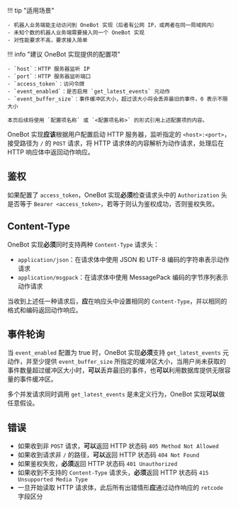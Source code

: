 !!! tip "适用场景"

    - 机器人业务端能主动访问到 OneBot 实现（后者有公网 IP，或两者在同一局域网内）
    - 未知个数的机器人业务端需要接入同一个 OneBot 实现
    - 对性能要求不高，要求接入简单

!!! info "建议 OneBot 实现提供的配置项"

    - `host`：HTTP 服务器监听 IP
    - `port`：HTTP 服务器监听端口
    - `access_token`：访问令牌
    - `event_enabled`：是否启用 `get_latest_events` 元动作
    - `event_buffer_size`：事件缓冲区大小，超过该大小将会丢弃最旧的事件，0 表示不限大小

    本页后续将使用 `配置项名称` 或 `<配置项名称>` 的形式引用上述配置项的内容。

OneBot 实现**应该**根据用户配置启动 HTTP 服务器，监听指定的 `<host>:<port>`，接受路径为 `/` 的 `POST` 请求，将 HTTP 请求体的内容解析为动作请求，处理后在 HTTP 响应体中返回动作响应。

## 鉴权

如果配置了 `access_token`，OneBot 实现**必须**检查请求头中的 `Authorization` 头是否等于 `Bearer <access_token>`，若等于则认为鉴权成功，否则鉴权失败。

## Content-Type

OneBot 实现**必须**同时支持两种 `Content-Type` 请求头：

- `application/json`：在请求体中使用 JSON 和 UTF-8 编码的字符串表示动作请求
- `application/msgpack`：在请求体中使用 MessagePack 编码的字节序列表示动作请求

当收到上述任一种请求后，**应**在响应头中设置相同的 `Content-Type`，并以相同的格式和编码返回动作响应。

## 事件轮询

当 `event_enabled` 配置为 true 时，OneBot 实现**必须**支持 `get_latest_events` 元动作，并至少提供 `event_buffer_size` 所指定的缓冲区大小，当用户尚未获取的事件数量超过缓冲区大小时，**可以**丢弃最旧的事件，也**可以**利用数据库提供无限容量的事件缓冲区。

多个并发请求同时调用 `get_latest_events` 是未定义行为，OneBot 实现**可以**做任意假设。

## 错误

- 如果收到非 `POST` 请求，**可以**返回 HTTP 状态码 `405 Method Not Allowed`
- 如果收到请求非 `/` 的路径，**可以**返回 HTTP 状态码 `404 Not Found`
- 如果鉴权失败，**必须**返回 HTTP 状态码 `401 Unauthorized`
- 如果收到不支持的 `Content-Type` 请求头，**必须**返回 HTTP 状态码 `415 Unsupported Media Type`
- 一旦开始读取 HTTP 请求体，此后所有出错情形**应**通过动作响应的 `retcode` 字段区分
